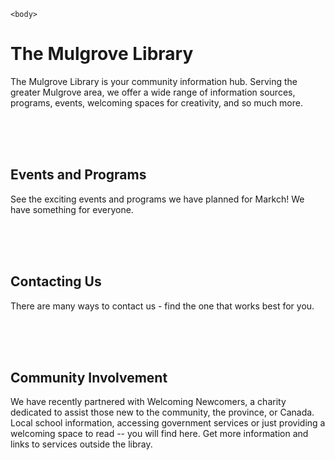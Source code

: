     <body>
  <h1>The Mulgrove Library</h1>
  <p>The Mulgrove Library is your community information hub. Serving the greater Mulgrove area, we offer a wide range of information sources, programs, events, welcoming spaces for creativity, and so much more.</p>
  <br>
  <br>
  <br>
  <h2>Events and Programs</h2>
  <p>See the exciting events and programs we have planned for Markch! We have something for everyone.</p>
  <br>
  <br>
  <br>
  <h2>Contacting Us</h2>
  <p>There are many ways to contact us - find the one that works best for you.</p>
  <br>
  <br>
  <br>
  <h2>Community Involvement</h2>
  <p>We have recently partnered with Welcoming Newcomers, a charity dedicated to assist those new to the community, the province, or Canada. Local school information, accessing government services or just providing a welcoming space to read -- you will find here. Get more information and links to services outside the libray.</p>
  
  </body>
  </html>
